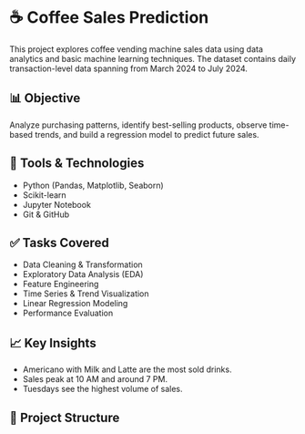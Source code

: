 # ☕ Coffee Sales Prediction

This project explores coffee vending machine sales data using data analytics and basic machine learning techniques. The dataset contains daily transaction-level data spanning from March 2024 to July 2024.

## 📊 Objective

Analyze purchasing patterns, identify best-selling products, observe time-based trends, and build a regression model to predict future sales.

## 🧰 Tools & Technologies

- Python (Pandas, Matplotlib, Seaborn)
- Scikit-learn
- Jupyter Notebook
- Git & GitHub

## ✅ Tasks Covered

- Data Cleaning & Transformation
- Exploratory Data Analysis (EDA)
- Feature Engineering
- Time Series & Trend Visualization
- Linear Regression Modeling
- Performance Evaluation

## 📈 Key Insights

- Americano with Milk and Latte are the most sold drinks.
- Sales peak at 10 AM and around 7 PM.
- Tuesdays see the highest volume of sales.

## 📂 Project Structure

